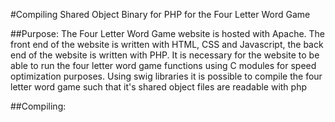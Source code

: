 #Compiling Shared Object Binary for PHP for the Four Letter Word Game

##Purpose: 
The Four Letter Word Game website is hosted with Apache. The front end of the website is written with HTML, CSS and Javascript, the back end of the website is written with PHP. It is necessary for the website to be able to run the four letter word game functions using C modules for speed optimization purposes. Using swig libraries it is possible to compile the four letter word game such that it's shared object files are readable with php


##Compiling: 



